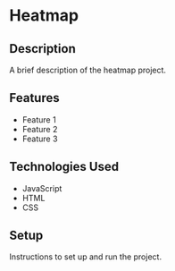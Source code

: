 # Heatmap

## Description

A brief description of the heatmap project.

## Features

- Feature 1
- Feature 2
- Feature 3

## Technologies Used

- JavaScript
- HTML
- CSS

## Setup

Instructions to set up and run the project.
